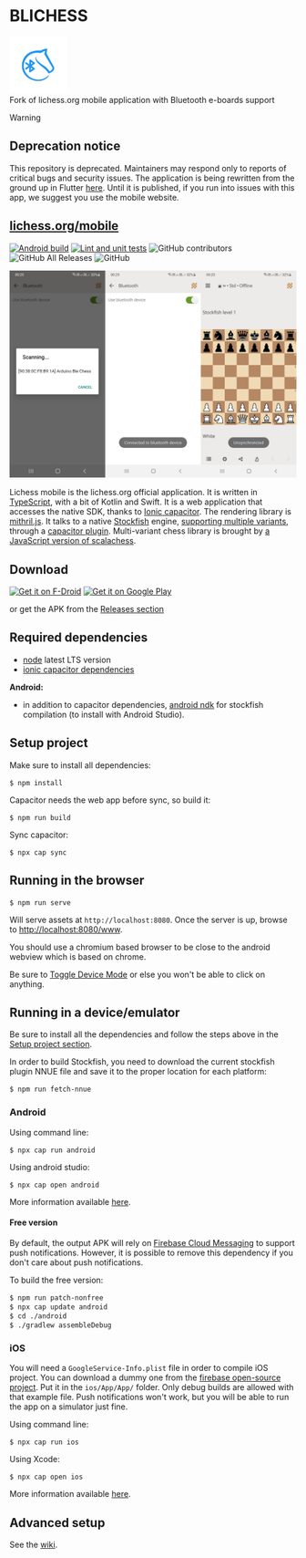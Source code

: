 # BLICHESS

<img src="./android/app/src/main/res/mipmap-hdpi/ic_launcher_foreground.png" width="100">\
Fork of lichess.org mobile application with Bluetooth e-boards support

> [!WARNING]
> ## Deprecation notice
>
> This repository is deprecated. Maintainers may respond only to reports of critical bugs and security issues.
> The application is being rewritten from the ground up in Flutter [here](https://github.com/lichess-org/mobile).
> Until it is published, if you run into issues with this app, we suggest you use the mobile website.

[lichess.org/mobile](http://lichess.org/mobile)
--------------------

[![Android build](https://github.com/lichess-org/lichobile/actions/workflows/android.yml/badge.svg)](https://github.com/lichess-org/lichobile/actions/workflows/android.yml)
[![Lint and unit tests](https://github.com/lichess-org/lichobile/actions/workflows/checks.yml/badge.svg)](https://github.com/lichess-org/lichobile/actions/workflows/checks.yml)
![GitHub contributors](https://img.shields.io/github/contributors/lichess-org/lichobile?cacheSeconds=600)
![GitHub All Releases](https://img.shields.io/github/downloads/lichess-org/lichobile/total?cacheSeconds=600)
![GitHub](https://img.shields.io/badge/license-GPL--3.0-orange)

![lichess mobile screenshots](portfolio.jpg)

Lichess mobile is the lichess.org official application. It is written
in [TypeScript](http://www.typescriptlang.org/), with a bit of Kotlin and Swift.
It is a web application that accesses the native SDK, thanks to [Ionic capacitor](https://capacitor.ionicframework.com/).
The rendering library is [mithril.js](http://mithril.js.org/).
It talks to a native [Stockfish](https://stockfishchess.org/) engine, [supporting multiple variants](https://github.com/ddugovic/Stockfish), through a
[capacitor plugin](https://github.com/veloce/capacitor-stockfish).
Multi-variant chess library is brought by [a JavaScript version of scalachess](https://github.com/veloce/scalachessjs).

## Download

[<img src="https://fdroid.gitlab.io/artwork/badge/get-it-on.png"
     alt="Get it on F-Droid"
     height="80">](https://f-droid.org/packages/com.vovagorodok.blichess/)
[<img src="https://play.google.com/intl/en_us/badges/images/generic/en-play-badge.png"
     alt="Get it on Google Play"
     height="80">](https://play.google.com/store/apps/details?id=com.vovagorodok.blichess)

or get the APK from the [Releases section](https://github.com/vovagorodok/blichess/releases/latest)

## Required dependencies

* [node](http://nodejs.org) latest LTS version
* [ionic capacitor dependencies](https://capacitorjs.com/docs/getting-started/environment-setup)

**Android:**

* in addition to capacitor dependencies, [android ndk](http://developer.android.com/tools/sdk/ndk/index.html) for stockfish compilation (to install with Android Studio).

## Setup project

Make sure to install all dependencies:

    $ npm install

Capacitor needs the web app before sync, so build it:

    $ npm run build

Sync capacitor:

    $ npx cap sync

## Running in the browser

    $ npm run serve

Will serve assets at `http://localhost:8080`.
Once the server is up, browse to [http://localhost:8080/www](http://localhost:8080/www).

You should use a chromium based browser to be close to the android webview which
is based on chrome.

Be sure to [Toggle Device Mode](https://developers.google.com/web/tools/chrome-devtools/device-mode/)
or else you won't be able to click on anything.

## Running in a device/emulator

Be sure to install all the dependencies and follow the steps above in the [Setup
project section](#setup-project).

In order to build Stockfish, you need to download the current stockfish plugin
NNUE file and save it to the proper location for each platform:

    $ npm run fetch-nnue

### Android

Using command line:

    $ npx cap run android

Using android studio:

    $ npx cap open android

More information available [here](https://capacitorjs.com/docs/android).

#### Free version

By default, the output APK will rely on [Firebase Cloud
Messaging](https://firebase.google.com/docs/cloud-messaging) to support push
notifications. However, it is possible to remove this dependency if you don't
care about push notifications.

To build the free version:

    $ npm run patch-nonfree
    $ npx cap update android
    $ cd ./android
    $ ./gradlew assembleDebug

### iOS

You will need a `GoogleService-Info.plist` file in order to compile iOS project.
You can download a dummy one from the [firebase open-source project](https://raw.githubusercontent.com/firebase/firebase-ios-sdk/master/Firestore/Example/App/GoogleService-Info.plist).
Put it in the `ios/App/App/` folder.
Only debug builds are allowed with that example file. Push notifications
won't work, but you will be able to run the app on a simulator just fine.

Using command line:

    $ npx cap run ios

Using Xcode:

    $ npx cap open ios

More information available [here](https://capacitorjs.com/docs/ios).

## Advanced setup

See the [wiki](https://github.com/veloce/lichobile/wiki/Setting-up-the-app-using-a-local-setup-of-lichess).

